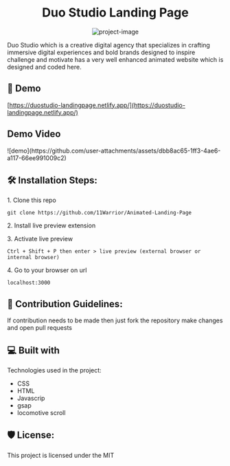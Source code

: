<h1 align="center" id="title">Duo Studio Landing Page</h1>

<p align="center"><img src="https://socialify.git.ci/11Warrior/Animated-Landing-Page/image?language=1&amp;name=1&amp;owner=1&amp;theme=Dark" alt="project-image"></p>

<p id="description">Duo Studio which is a creative digital agency that specializes in crafting immersive digital experiences and bold brands designed to inspire challenge and motivate has a very well enhanced animated website which is designed and coded here.</p>

<h2>🚀 Demo</h2>

[https://duostudio-landingpage.netlify.app/](https://duostudio-landingpage.netlify.app/)

<h2>Demo Video</h2>
![demo](https://github.com/user-attachments/assets/dbb8ac65-1ff3-4ae6-a117-66ee991009c2)

<h2>🛠️ Installation Steps:</h2>

<p>1. Clone this repo</p>

```
git clone https://github.com/11Warrior/Animated-Landing-Page
```

<p>2. Install live preview extension</p>

<p>3. Activate live preview</p>

```
Ctrl + Shift + P then enter > live preview (external browser or internal browser)
```

<p>4. Go to your browser on url</p>

```
localhost:3000
```

<h2>🍰 Contribution Guidelines:</h2>

If contribution needs to be made then just fork the repository make changes and open pull requests

  
  
<h2>💻 Built with</h2>

Technologies used in the project:

*   CSS
*   HTML
*   Javascrip
*   gsap
*   locomotive scroll

<h2>🛡️ License:</h2>

This project is licensed under the MIT
